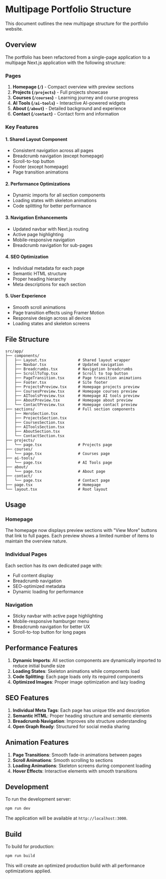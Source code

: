 # Multipage Portfolio Structure

This document outlines the new multipage structure for the portfolio website.

## Overview

The portfolio has been refactored from a single-page application to a multipage Next.js application with the following structure:

### Pages

1. **Homepage (`/`)** - Compact overview with preview sections
2. **Projects (`/projects`)** - Full projects showcase
3. **Courses (`/courses`)** - Learning journey and course progress
4. **AI Tools (`/ai-tools`)** - Interactive AI-powered widgets
5. **About (`/about`)** - Detailed background and experience
6. **Contact (`/contact`)** - Contact form and information

### Key Features

#### 1. **Shared Layout Component**
- Consistent navigation across all pages
- Breadcrumb navigation (except homepage)
- Scroll-to-top button
- Footer (except homepage)
- Page transition animations

#### 2. **Performance Optimizations**
- Dynamic imports for all section components
- Loading states with skeleton animations
- Code splitting for better performance

#### 3. **Navigation Enhancements**
- Updated navbar with Next.js routing
- Active page highlighting
- Mobile-responsive navigation
- Breadcrumb navigation for sub-pages

#### 4. **SEO Optimization**
- Individual metadata for each page
- Semantic HTML structure
- Proper heading hierarchy
- Meta descriptions for each section

#### 5. **User Experience**
- Smooth scroll animations
- Page transition effects using Framer Motion
- Responsive design across all devices
- Loading states and skeleton screens

## File Structure

```
src/app/
├── components/
│   ├── Layout.tsx              # Shared layout wrapper
│   ├── Navbar.tsx              # Updated navigation
│   ├── Breadcrumbs.tsx         # Navigation breadcrumbs
│   ├── ScrollToTop.tsx         # Scroll to top button
│   ├── PageTransition.tsx      # Page transition animations
│   ├── Footer.tsx              # Site footer
│   ├── ProjectsPreview.tsx     # Homepage projects preview
│   ├── CoursesPreview.tsx      # Homepage courses preview
│   ├── AIToolsPreview.tsx      # Homepage AI tools preview
│   ├── AboutPreview.tsx        # Homepage about preview
│   └── ContactPreview.tsx      # Homepage contact preview
├── sections/                   # Full section components
│   ├── HeroSection.tsx
│   ├── ProjectsSection.tsx
│   ├── CoursesSection.tsx
│   ├── AIToolsSection.tsx
│   ├── AboutSection.tsx
│   └── ContactSection.tsx
├── projects/
│   └── page.tsx                # Projects page
├── courses/
│   └── page.tsx                # Courses page
├── ai-tools/
│   └── page.tsx                # AI Tools page
├── about/
│   └── page.tsx                # About page
├── contact/
│   └── page.tsx                # Contact page
├── page.tsx                    # Homepage
└── layout.tsx                  # Root layout
```

## Usage

### Homepage
The homepage now displays preview sections with "View More" buttons that link to full pages. Each preview shows a limited number of items to maintain the overview nature.

### Individual Pages
Each section has its own dedicated page with:
- Full content display
- Breadcrumb navigation
- SEO-optimized metadata
- Dynamic loading for performance

### Navigation
- Sticky navbar with active page highlighting
- Mobile-responsive hamburger menu
- Breadcrumb navigation for better UX
- Scroll-to-top button for long pages

## Performance Features

1. **Dynamic Imports**: All section components are dynamically imported to reduce initial bundle size
2. **Loading States**: Skeleton animations while components load
3. **Code Splitting**: Each page loads only its required components
4. **Optimized Images**: Proper image optimization and lazy loading

## SEO Features

1. **Individual Meta Tags**: Each page has unique title and description
2. **Semantic HTML**: Proper heading structure and semantic elements
3. **Breadcrumb Navigation**: Improves site structure understanding
4. **Open Graph Ready**: Structured for social media sharing

## Animation Features

1. **Page Transitions**: Smooth fade-in animations between pages
2. **Scroll Animations**: Smooth scrolling to sections
3. **Loading Animations**: Skeleton screens during component loading
4. **Hover Effects**: Interactive elements with smooth transitions

## Development

To run the development server:

```bash
npm run dev
```

The application will be available at `http://localhost:3000`.

## Build

To build for production:

```bash
npm run build
```

This will create an optimized production build with all performance optimizations applied.
